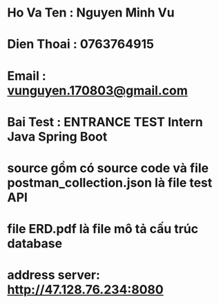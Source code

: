 # Ho Va Ten : Nguyen Minh Vu
# Dien Thoai : 0763764915
# Email : vunguyen.170803@gmail.com
# Bai Test : ENTRANCE TEST Intern Java Spring Boot
# source gồm có source code và file postman_collection.json là file test API
# file ERD.pdf là file mô tả cấu trúc database
# address server: http://47.128.76.234:8080